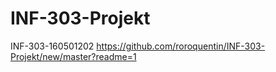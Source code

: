 # INF-303-Projekt
INF-303-160501202
https://github.com/roroquentin/INF-303-Projekt/new/master?readme=1
